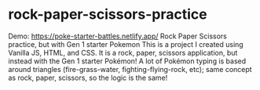 # rock-paper-scissors-practice
Demo: https://poke-starter-battles.netlify.app/
Rock Paper Scissors practice, but with Gen 1 starter Pokemon
This is a project I created using Vanilla JS, HTML, and CSS. 
It is a rock, paper, scissors application, but instead with the Gen 1 starter Pokémon!
A lot of Pokémon typing is based around triangles (fire-grass-water, fighting-flying-rock, etc); same concept as rock, paper, scissors, so the logic is the same!

